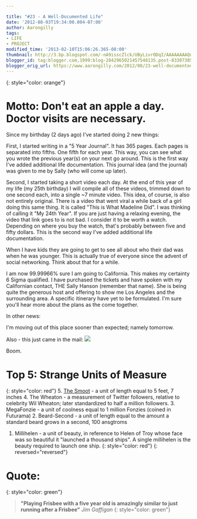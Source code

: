```yaml
---

title: "#23 - A Well-Documented Life"
date: '2012-08-03T19:34:00.004-07:00'
author: Aarongilly
tags:
- LIFE
- PROJECT
modified_time: '2013-02-10T15:06:26.365-08:00'
thumbnail: http://3.bp.blogspot.com/-nA9isscZlck/UByLivrODqI/AAAAAAAAQug/M3M5xD8lNNc/s72-c/IMG_20120730_214056.jpg
blogger_id: tag:blogger.com,1999:blog-2842965021457548135.post-8330738506350365868
blogger_orig_url: https://www.aarongilly.com/2012/08/23-well-documented-life.html
---
```


{: style="color: orange"}
# Motto: Don't eat an apple a day. Doctor visits are necessary.

Since my birthday (2 days ago) I've started doing 2 new things: 

First, I started writing in a "5 Year Journal". It has 365 pages. Each pages is separated into fifths. One fifth for each year. This way, you can see what you wrote the previous year(s) on your next go around. This is the first way I've added additional life documentation. This journal idea (and the journal) was given to me by Sally (who will come up later).

Second, I started taking a short video each day. At the end of this year of my life (my 25th birthday) I will compile all of these videos, trimmed down to one second each, into a single ~7 minute video. This idea, of course, is also not entirely original. There is a video that went viral a while back of a girl doing this same thing. It is called "This is What Madeline Did". I was thinking of calling it "My 24th Year". If you are just having a relaxing evening, the video that link goes to is not bad. I consider it to be worth a watch. Depending on where you buy the watch, that's probably between five and fifty dollars. This is the second way I've added additional life documentation.

When I have kids they are going to get to see all about who their dad was when he was younger. This is actually true of everyone since the advent of social networking. Think about that for a while.

I am now 99.99966% sure I am going to California. This makes my certainty 6 Sigma qualified. I have purchased the tickets and have spoken with my Californian contact, THE Sally Hanson (remember that name). She is being quite the generous host and offering to show me Los Angeles and the surrounding area. A specific itinerary have yet to be formulated. I'm sure you'll hear more about the plans as the come together.

In other news:

I'm moving out of this place sooner than expected; namely tomorrow.

Also - this just came in the mail:
![](https://lh3.googleusercontent.com/pw/ACtC-3dKnkoetMgEUi1CaXcMD4zauEQq6S1FmJjbGHaciusEpwtYgfU9VcEnPvCygqK35FMptprO4SqUj8EtB_VJNwfNuOH13JHp3SjSZs6V1OyBJqgR4mlEHfxj-5pN8i-p8jwdGtvL4_NBc0xjWHOFIzkdaw=w640-h480-no?authuser=0)

Boom.

# Top 5: Strange Units of Measure
{: style="color: red"}
5. [The Smoot](http://en.wikipedia.org/wiki/Smoot) - a unit of length equal to 5 feet, 7 inches
4. The Wheaton - a measurement of Twitter followers, relative to celebrity Wil Wheaton; later standardized to half a million followers.
3. MegaFonzie - a unit of coolness equal to 1 million Fonzies (coined in Futurama)
2. Beard-Second - a unit of length equal to the amount a standard beard grows in a second, 100 ansgtroms
1. Millihelen - a unit of beauty, in reference to Helen of Troy whose face was so beautiful it "launched a thousand ships". A single millihelen is the beauty required to launch one ship.
{: style="color: red"}
{: reversed="reversed"}

# Quote:
{: style="color: green"}
> **"Playing Frisbee with a five year old is amazingly similar to just running after a Frisbee"**
<cite>Jim Gaffigan</cite>
{: style="color: green"}
